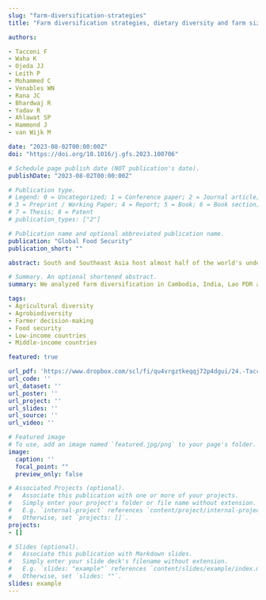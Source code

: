 ```yaml
---
slug: "farm-diversification-strategies"
title: "Farm diversification strategies, dietary diversity and farm size: Results from a cross-country sample in South and Southeast Asia"

authors:

- Tacconi F
- Waha K
- Ojeda JJ
- Leith P
- Mohammed C
- Venables WN
- Rana JC
- Bhardwaj R
- Yadav R
- Ahlawat SP
- Hammond J
- van Wijk M

date: "2023-08-02T00:00:00Z"
doi: "https://doi.org/10.1016/j.gfs.2023.100706"

# Schedule page publish date (NOT publication's date).
publishDate: "2023-08-02T00:00:00Z"

# Publication type.
# Legend: 0 = Uncategorized; 1 = Conference paper; 2 = Journal article;
# 3 = Preprint / Working Paper; 4 = Report; 5 = Book; 6 = Book section;
# 7 = Thesis; 8 = Patent
# publication_types: ["2"]

# Publication name and optional abbreviated publication name.
publication: "Global Food Security"
publication_short: ""

abstract: South and Southeast Asia host almost half of the world's undernourished people. Food and agricultural systems in these regions are highly dependent on the production and consumption of staple cereals such as rice, maize and wheat. More diverse farming systems can potentially improve rural people's nutrition, while reducing the environmental impact of agriculture. Yet, it remains uncertain whether farm diversification is always the most suitable and viable strategy for all types of smallholder farms. We use generalised linear regression models to analyse the farm diversification strategies of 4772 rural households in Cambodia, India, Lao PDR and Vietnam. Our analysis is twofold and focuses first on drivers of farm diversification, and second, on the impacts of farm diversification and other livelihood strategies on dietary diversity. We find that (1) farm diversification is significantly influenced by environmental and climate variables, including rainfall patterns, as well as household and farm characteristics such as farm size and education level; and (2) farm diversification, market orientation and off-farm income generation are all strategies that can improve household and individual dietary diversity. However, their relative effects resulted influenced by farm size. Specifically, the positive effect of farm diversification on dietary diversity was larger for smaller farms, while it decreased for farms of larger size that may improve their diet more by increasing their engagement in off-farm activities and markets. These findings highlight that characteristics such as farm size can represent substantial determinants in production and consumption decisions, suggesting the importance of understanding and considering the type of farm and the situational context of analysis when targeting interventions for improving smallholder farm livelihoods.

# Summary. An optional shortened abstract.
summary: We analyzed farm diversification in Cambodia, India, Lao PDR and Vietnam.

tags:
- Agricultural diversity
- Agrobiodiversity
- Farmer decision-making
- Food security
- Low-income countries
- Middle-income countries

featured: true

url_pdf: 'https://www.dropbox.com/scl/fi/qu4vrgztkeqqj72p4dgui/24.-Tacconi-et-al.-2023-GFS.pdf?rlkey=j7t2988mqoxvdzcoeo49jzrio&st=lca2f8yl&dl=0'
url_code: ''
url_dataset: ''
url_poster: ''
url_project: ''
url_slides: ''
url_source: ''
url_video: ''

# Featured image
# To use, add an image named `featured.jpg/png` to your page's folder. 
image:
  caption: ''
  focal_point: ""
  preview_only: false

# Associated Projects (optional).
#   Associate this publication with one or more of your projects.
#   Simply enter your project's folder or file name without extension.
#   E.g. `internal-project` references `content/project/internal-project/index.md`.
#   Otherwise, set `projects: []`.
projects:
- []

# Slides (optional).
#   Associate this publication with Markdown slides.
#   Simply enter your slide deck's filename without extension.
#   E.g. `slides: "example"` references `content/slides/example/index.md`.
#   Otherwise, set `slides: ""`.
slides: example
---
```

